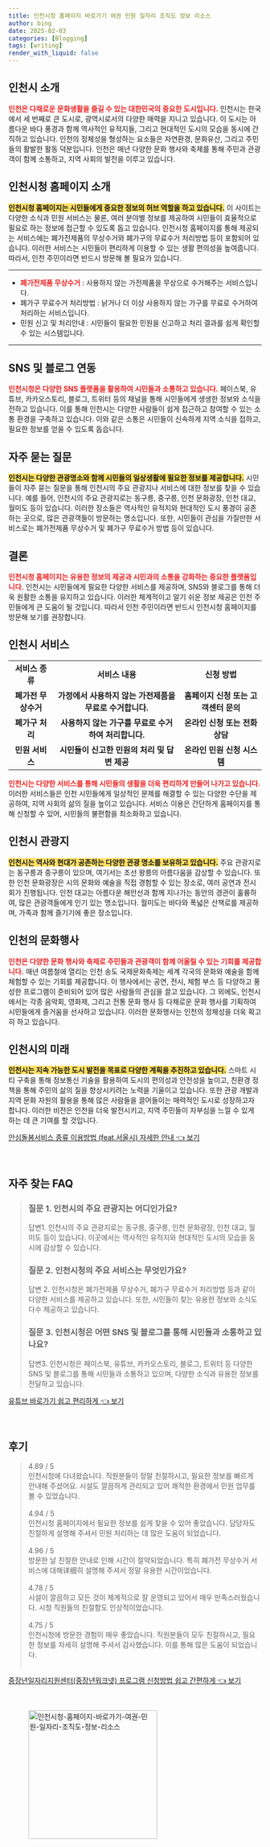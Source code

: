 ```yaml
---
title: 인천시청 홈페이지 바로가기 여권 민원 일자리 조직도 정보 리소스
author: bing
date: 2025-02-03
categories: [Blogging]
tags: [writing]
render_with_liquid: false
---
```



<h2 id='인천시_소개'>인천시 소개</h2>

<p><b><span style="color: #ee2323;">인천은 다채로운 문화생활을 즐길 수 있는 대한민국의 중요한 도시입니다.</span></b> 인천시는 한국에서 세 번째로 큰 도시로, 광역시로서의 다양한 매력을 지니고 있습니다. 이 도시는 아름다운 바다 풍경과 함께 역사적인 유적지들, 그리고 현대적인 도시의 모습을 동시에 간직하고 있습니다. 인천의 정체성을 형성하는 요소들은 자연환경, 문화유산, 그리고 주민들의 활발한 활동 덕분입니다. 인천은 매년 다양한 문화 행사와 축제를 통해 주민과 관광객이 함께 소통하고, 지역 사회의 발전을 이루고 있습니다. </p>

<h2 id='인천시청_홈페이지'>인천시청 홈페이지 소개</h2>

<p><b><span style="background-color: #ffe066;">인천시청 홈페이지는 시민들에게 중요한 정보의 허브 역할을 하고 있습니다.</span></b> 이 사이트는 다양한 소식과 민원 서비스는 물론, 여러 분야별 정보를 제공하여 시민들이 효율적으로 필요로 하는 정보에 접근할 수 있도록 돕고 있습니다. 인천시청 홈페이지를 통해 제공되는 서비스에는 폐가전제품의 무상수거와 폐가구의 무료수거 처리방법 등이 포함되어 있습니다. 이러한 서비스는 시민들이 편리하게 이용할 수 있는 생활 편의성을 높여줍니다. 따라서, 인천 주민이라면 반드시 방문해 볼 필요가 있습니다.</p>

<hr />

<ul>
    <li><b><span style="color: #ee2323;">폐가전제품 무상수거</span></b> : 사용하지 않는 가전제품을 무상으로 수거해주는 서비스입니다.</li>
    <li>폐가구 무료수거 처리방법 : 낡거나 더 이상 사용하지 않는 가구를 무료로 수거하여 처리하는 서비스입니다.</li>
    <li>민원 신고 및 처리안내 : 시민들이 필요한 민원을 신고하고 처리 결과를 쉽게 확인할 수 있는 시스템입니다.</li>
</ul>

<hr />

<h2 id='SNS_및_블로그_연동'>SNS 및 블로그 연동</h2>

<p><b><span style="color: #ee2323;">인천시청은 다양한 SNS 플랫폼을 활용하여 시민들과 소통하고 있습니다.</span></b> 페이스북, 유튜브, 카카오스토리, 블로그, 트위터 등의 채널을 통해 시민들에게 생생한 정보와 소식을 전하고 있습니다. 이를 통해 인천시는 다양한 사람들이 쉽게 접근하고 참여할 수 있는 소통 환경을 구축하고 있습니다. 이와 같은 소통은 시민들이 신속하게 지역 소식을 접하고, 필요한 정보를 얻을 수 있도록 돕습니다.</p>

<h2 id='자주_묻는_질문'>자주 묻는 질문</h2>

<p><b><span style="background-color: #ffe066;">인천시는 다양한 관광명소와 함께 시민들의 일상생활에 필요한 정보를 제공합니다.</span></b> 시민들이 자주 묻는 질문을 통해 인천시의 주요 관광지나 서비스에 대한 정보를 찾을 수 있습니다. 예를 들어, 인천시의 주요 관광지로는 동구릉, 중구릉, 인천 문화광장, 인천 대교, 월미도 등이 있습니다. 이러한 장소들은 역사적인 유적지와 현대적인 도시 풍경이 공존하는 곳으로, 많은 관광객들이 방문하는 명소입니다. 또한, 시민들이 관심을 가질만한 서비스로는 폐가전제품 무상수거 및 폐가구 무료수거 방법 등이 있습니다.</p>

<h2 id='결론'>결론</h2>

<p><b><span style="color: #ee2323;">인천시청 홈페이지는 유용한 정보의 제공과 시민과의 소통을 강화하는 중요한 플랫폼입니다.</span></b> 인천시는 시민들에게 필요한 다양한 서비스를 제공하며, SNS와 블로그를 통해 더욱 원활한 소통을 유지하고 있습니다. 이러한 체계적이고 알기 쉬운 정보 제공은 인천 주민들에게 큰 도움이 될 것입니다. 따라서 인천 주민이라면 반드시 인천시청 홈페이지를 방문해 보기를 권장합니다.</p>

<h2 id='인천시_서비스'>인천시 서비스</h2>

<table>
    <tr>
        <td style="text-align: center; height: 17px;"><b>서비스 종류</b></td>
        <td style="text-align: center; height: 17px;"><b>서비스 내용</b></td>
        <td style="text-align: center; height: 17px;"><b>신청 방법</b></td>
    </tr>
    <tr>
        <td style="text-align: center; height: 17px;"><b>폐가전 무상수거</b></td>
        <td style="text-align: center; height: 17px;"><b>가정에서 사용하지 않는 가전제품을 무료로 수거합니다.</b></td>
        <td style="text-align: center; height: 17px;"><b>홈페이지 신청 또는 고객센터 문의</b></td>
    </tr>
    <tr>
        <td style="text-align: center; height: 17px;"><b>폐가구 처리</b></td>
        <td style="text-align: center; height: 17px;"><b>사용하지 않는 가구를 무료로 수거하여 처리합니다.</b></td>
        <td style="text-align: center; height: 17px;"><b>온라인 신청 또는 전화 상담</b></td>
    </tr>
    <tr>
        <td style="text-align: center; height: 17px;"><b>민원 서비스</b></td>
        <td style="text-align: center; height: 17px;"><b>시민들이 신고한 민원의 처리 및 답변 제공</b></td>
        <td style="text-align: center; height: 17px;"><b>온라인 민원 신청 시스템</b></td>
    </tr>
</table>

<p><b><span style="color: #ee2323;">인천시는 다양한 서비스를 통해 시민들의 생활을 더욱 편리하게 만들어 나가고 있습니다.</span></b> 이러한 서비스들은 인천 시민들에게 일상적인 문제를 해결할 수 있는 다양한 수단을 제공하여, 지역 사회의 삶의 질을 높이고 있습니다. 서비스 이용은 간단하게 홈페이지를 통해 신청할 수 있어, 시민들의 불편함을 최소화하고 있습니다.</p>

<h2 id='인천시_관광지'>인천시 관광지</h2>

<p><b><span style="background-color: #ffe066;">인천시는 역사와 현대가 공존하는 다양한 관광 명소를 보유하고 있습니다.</span></b> 주요 관광지로는 동구릉과 중구릉이 있으며, 여기서는 조선 왕릉의 아름다움을 감상할 수 있습니다. 또한 인천 문화광장은 시의 문화와 예술을 직접 경험할 수 있는 장소로, 여러 공연과 전시회가 진행됩니다. 인천 대교는 아름다운 해안선과 함께 지나가는 동안의 경관이 훌륭하여, 많은 관광객들에게 인기 있는 명소입니다. 월미도는 바다와 폭넓은 산책로를 제공하며, 가족과 함께 즐기기에 좋은 장소입니다.</p>

<h2 id='인천의_문화행사'>인천의 문화행사</h2>

<p><b><span style="color: #ee2323;">인천은 다양한 문화 행사와 축제로 주민들과 관광객이 함께 어울릴 수 있는 기회를 제공합니다.</span></b> 매년 여름철에 열리는 인천 송도 국제문화축제는 세계 각국의 문화와 예술을 함께 체험할 수 있는 기회를 제공합니다. 이 행사에서는 공연, 전시, 체험 부스 등 다양하고 풍성한 프로그램이 준비되어 있어 많은 사람들의 관심을 끌고 있습니다. 그 외에도, 인천시에서는 각종 음악회, 영화제, 그리고 전통 문화 행사 등 다채로운 문화 행사를 기획하여 시민들에게 즐거움을 선사하고 있습니다. 이러한 문화행사는 인천의 정체성을 더욱 확고히 하고 있습니다.</p>

<h2 id='인천시의_미래'>인천시의 미래</h2>

<p><b><span style="background-color: #ffe066;">인천시는 지속 가능한 도시 발전을 목표로 다양한 계획을 추진하고 있습니다.</span></b> 스마트 시티 구축을 통해 정보통신 기술을 활용하여 도시의 편의성과 안전성을 높이고, 친환경 정책을 통해 주민의 삶의 질을 향상시키려는 노력을 기울이고 있습니다. 또한 관광 개발과 지역 문화 자원의 활용을 통해 많은 사람들을 끌어들이는 매력적인 도시로 성장하고자 합니다. 이러한 비전은 인천을 더욱 발전시키고, 지역 주민들이 자부심을 느낄 수 있게 하는 데 큰 기여를 할 것입니다.</p>


<p><a class="click-button" title="안심돌봄서비스 종류 이용방법 (feat.서울시) 자세한 안내" href="https://yellowplanner.github.io/posts/%EC%95%88%EC%8B%AC%EB%8F%8C%EB%B4%84%EC%84%9C%EB%B9%84%EC%8A%A4-%EC%A2%85%EB%A5%98-%EC%9D%B4%EC%9A%A9%EB%B0%A9%EB%B2%95-(feat.%EC%84%9C%EC%9A%B8%EC%8B%9C)-%EC%9E%90%EC%84%B8%ED%95%9C-%EC%95%88%EB%82%B4/" rel="dofollow">안심돌봄서비스 종류 이용방법 (feat.서울시) 자세한 안내 👈 보기</a></p><br>
<h2 id='자주_찾는_FAQ'>자주 찾는 FAQ</h2>
<div itemscope="" itemtype="https://schema.org/FAQPage"> 
    <blockquote> 
        <div itemscope="" itemprop="mainEntity" itemtype="https://schema.org/Question"> 
            <h3 itemprop="name">질문 1. 인천시의 주요 관광지는 어디인가요?</h3> 
            <div itemscope="" itemprop="acceptedAnswer" itemtype="https://schema.org/Answer"> 
                <span itemprop="text"> 
                    <p>답변1. 인천시의 주요 관광지로는 동구릉, 중구릉, 인천 문화광장, 인천 대교, 월미도 등이 있습니다. 이곳에서는 역사적인 유적지와 현대적인 도시의 모습을 동시에 감상할 수 있습니다.</p> 
                </span> 
            </div> 
        </div> 
        <div itemscope="" itemprop="mainEntity" itemtype="https://schema.org/Question"> 
            <h3 itemprop="name">질문 2. 인천시청의 주요 서비스는 무엇인가요?</h3> 
            <div itemscope="" itemprop="acceptedAnswer" itemtype="https://schema.org/Answer"> 
                <span itemprop="text"> 
                    <p>답변 2. 인천시청은 폐가전제품 무상수거, 폐가구 무료수거 처리방법 등과 같이 다양한 서비스를 제공하고 있습니다. 또한, 시민들이 찾는 유용한 정보와 소식도 다수 제공하고 있습니다.</p> 
                </span> 
            </div> 
        </div> 
        <div itemscope="" itemprop="mainEntity" itemtype="https://schema.org/Question"> 
            <h3 itemprop="name">질문 3. 인천시청은 어떤 SNS 및 블로그를 통해 시민들과 소통하고 있나요?</h3> 
            <div itemscope="" itemprop="acceptedAnswer" itemtype="https://schema.org/Answer"> 
                <span itemprop="text"> 
                    <p>답변3. 인천시청은 페이스북, 유튜브, 카카오스토리, 블로그, 트위터 등 다양한 SNS 및 블로그를 통해 시민들과 소통하고 있으며, 다양한 소식과 유용한 정보를 전달하고 있습니다.</p> 
                </span> 
            </div> 
        </div> 
    </blockquote> 
</div>
<p><a class="click-button" title="유튜브 바로가기 쉽고 편리하게" href="https://yellowplanner.github.io/posts/%EC%9C%A0%ED%8A%9C%EB%B8%8C-%EB%B0%94%EB%A1%9C%EA%B0%80%EA%B8%B0-%EC%89%BD%EA%B3%A0-%ED%8E%B8%EB%A6%AC%ED%95%98%EA%B2%8C/" rel="dofollow">유튜브 바로가기 쉽고 편리하게 👈 보기</a></p><br>
<h2 id='후기'>후기</h2>
<div itemscope itemtype="https://schema.org/Product">
  <blockquote>
  <div itemprop="review" itemscope itemtype="https://schema.org/Review">
      <div itemprop="reviewRating" itemscope itemtype="https://schema.org/Rating"> <span itemprop="ratingValue">4.89</span> / <span itemprop="bestRating">5</span> </div>
      <span itemprop="reviewBody">인천시청에 다녀왔습니다. 직원분들이 정말 친절하시고, 필요한 정보를 빠르게 안내해 주셨어요. 시설도 깔끔하게 관리되고 있어 쾌적한 환경에서 민원 업무를 볼 수 있었습니다.</span>
  </div>
  <br>
  <div itemprop="review" itemscope itemtype="https://schema.org/Review">
      <div itemprop="reviewRating" itemscope itemtype="https://schema.org/Rating"> <span itemprop="ratingValue">4.94</span> / <span itemprop="bestRating">5</span> </div>
      <span itemprop="reviewBody">인천시청 홈페이지에서 필요한 정보를 쉽게 찾을 수 있어 좋았습니다. 담당자도 친절하게 설명해 주셔서 민원 처리하는 데 많은 도움이 되었습니다.</span>
  </div>
  <br>
  <div itemprop="review" itemscope itemtype="https://schema.org/Review">
      <div itemprop="reviewRating" itemscope itemtype="https://schema.org/Rating"> <span itemprop="ratingValue">4.96</span> / <span itemprop="bestRating">5</span> </div>
      <span itemprop="reviewBody">방문한 날 친절한 안내로 인해 시간이 절약되었습니다. 특히 폐가전 무상수거 서비스에 대해详细히 설명해 주셔서 정말 유용한 시간이었습니다.</span>
  </div>
  <br>
  <div itemprop="review" itemscope itemtype="https://schema.org/Review">
      <div itemprop="reviewRating" itemscope itemtype="https://schema.org/Rating"> <span itemprop="ratingValue">4.78</span> / <span itemprop="bestRating">5</span> </div>
      <span itemprop="reviewBody">시설이 깔끔하고 모든 것이 체계적으로 잘 운영되고 있어서 매우 만족스러웠습니다. 시청 직원들의 친절함도 인상적이었습니다.</span>
  </div>
  <br>
  <div itemprop="review" itemscope itemtype="https://schema.org/Review">
      <div itemprop="reviewRating" itemscope itemtype="https://schema.org/Rating"> <span itemprop="ratingValue">4.75</span> / <span itemprop="bestRating">5</span> </div>
      <span itemprop="reviewBody">인천시청에 방문한 경험이 매우 좋았습니다. 직원분들이 모두 친절하시고, 필요한 정보를 자세히 설명해 주셔서 감사했습니다. 이를 통해 많은 도움이 되었습니다.</span>
  </div>
  <br>
  </blockquote>
</div>
<p><a class="click-button" title="중장년일자리지원센터(중장년워크넷) 프로그램 신청방법 쉽고 간편하게" href="https://yellowplanner.github.io/posts/%EC%A4%91%EC%9E%A5%EB%85%84%EC%9D%BC%EC%9E%90%EB%A6%AC%EC%A7%80%EC%9B%90%EC%84%BC%ED%84%B0(%EC%A4%91%EC%9E%A5%EB%85%84%EC%9B%8C%ED%81%AC%EB%84%B7)-%ED%94%84%EB%A1%9C%EA%B7%B8%EB%9E%A8-%EC%8B%A0%EC%B2%AD%EB%B0%A9%EB%B2%95-%EC%89%BD%EA%B3%A0-%EA%B0%84%ED%8E%B8%ED%95%98%EA%B2%8C/" rel="dofollow">중장년일자리지원센터(중장년워크넷) 프로그램 신청방법 쉽고 간편하게 👈 보기</a></p><br>
<figure class="image"><img src="https://yellowplanner.github.io/assets/img/thumbnail/인천시청-홈페이지-바로가기-여권-민원-일자리-조직도-정보-리소스.webp" alt="인천시청-홈페이지-바로가기-여권-민원-일자리-조직도-정보-리소스" width="256" height="256"></figure>
